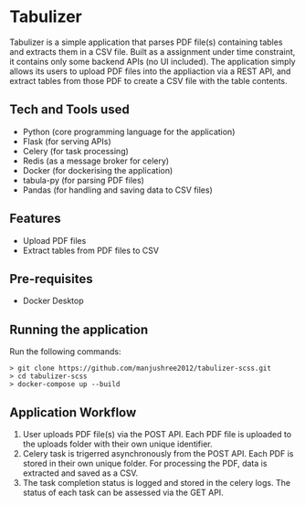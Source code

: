 # Tabulizer
Tabulizer is a simple application that parses PDF file(s) containing tables and extracts them in a CSV file. Built as a assignment under time constraint, it contains only some backend APIs (no UI included). The application simply allows its users to upload PDF files into the appliaction via a REST API, and extract tables from those PDF to create a CSV file with the table contents.

## Tech and Tools used
- Python (core programming language for the application)
- Flask (for serving APIs)
- Celery (for task processing)
- Redis (as a message broker for celery)
- Docker (for dockerising the application)
- tabula-py (for parsing PDF files)
- Pandas (for handling and saving data to CSV files)

## Features
- Upload PDF files
- Extract tables from PDF files to CSV

## Pre-requisites
- Docker Desktop

## Running the application
Run the following commands:
```
> git clone https://github.com/manjushree2012/tabulizer-scss.git
> cd tabulizer-scss
> docker-compose up --build
```

## Application Workflow
1. User uploads PDF file(s) via the POST API. Each PDF file is uploaded to the uploads folder with their own unique identifier.
2. Celery task is trigerred asynchronously from the POST API. Each PDF is stored in their own unique folder. For processing the PDF, data is extracted and saved as a CSV. 
3. The task completion status is logged and stored in the celery logs. The status of each task can be assessed via the GET API.
